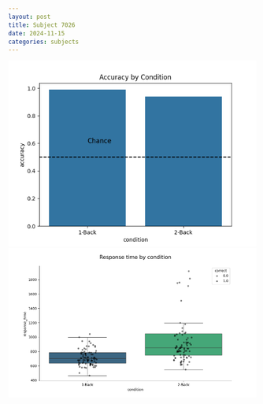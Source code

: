 ```yaml
---
layout: post
title: Subject 7026
date: 2024-11-15
categories: subjects
---
```


![](data/7026/run-3/7026_ATS_acc.png)
![](data/7026/run-3/7026_ATS_rt.png)
